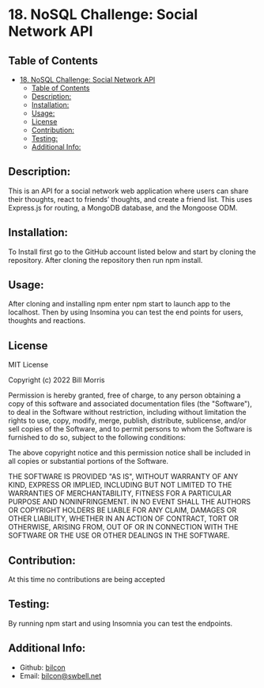 # 18. NoSQL Challenge: Social Network API

## Table of Contents

- [18. NoSQL Challenge: Social Network API](#18-nosql-challenge-social-network-api)
  - [Table of Contents](#table-of-contents)
  - [Description:](#description)
  - [Installation:](#installation)
  - [Usage:](#usage)
  - [License](#license)
  - [Contribution:](#contribution)
  - [Testing:](#testing)
  - [Additional Info:](#additional-info)

## Description:

This is an API for a social network web application where users can share their thoughts, react to friends’ thoughts, and create a friend list. This uses Express.js for routing, a MongoDB database, and the Mongoose ODM.

## Installation:

To Install first go to the GitHub account listed below and start by cloning the repository. After cloning the repository then run npm install.

## Usage:

After cloning and installing npm enter npm start to launch app to the localhost. Then by using Insomina you can test the end points for users, thoughts and reactions.

## License

MIT License

Copyright (c) 2022 Bill Morris

Permission is hereby granted, free of charge, to any person obtaining a copy
of this software and associated documentation files (the "Software"), to deal
in the Software without restriction, including without limitation the rights
to use, copy, modify, merge, publish, distribute, sublicense, and/or sell
copies of the Software, and to permit persons to whom the Software is
furnished to do so, subject to the following conditions:

The above copyright notice and this permission notice shall be included in all
copies or substantial portions of the Software.

THE SOFTWARE IS PROVIDED "AS IS", WITHOUT WARRANTY OF ANY KIND, EXPRESS OR
IMPLIED, INCLUDING BUT NOT LIMITED TO THE WARRANTIES OF MERCHANTABILITY,
FITNESS FOR A PARTICULAR PURPOSE AND NONINFRINGEMENT. IN NO EVENT SHALL THE
AUTHORS OR COPYRIGHT HOLDERS BE LIABLE FOR ANY CLAIM, DAMAGES OR OTHER
LIABILITY, WHETHER IN AN ACTION OF CONTRACT, TORT OR OTHERWISE, ARISING FROM,
OUT OF OR IN CONNECTION WITH THE SOFTWARE OR THE USE OR OTHER DEALINGS IN THE
SOFTWARE.

## Contribution:

At this time no contributions are being accepted

## Testing:

By running npm start and using Insomnia you can test the endpoints.

## Additional Info:

- Github: [bilcon](https://github.com/bilcon/social-network-api)
- Email: bilcon@swbell.net
